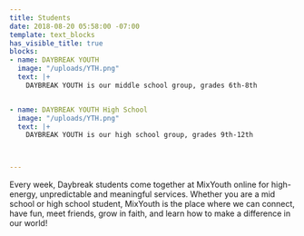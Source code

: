 ```yaml
---
title: Students
date: 2018-08-20 05:58:00 -07:00
template: text_blocks
has_visible_title: true
blocks:
- name: DAYBREAK YOUTH
  image: "/uploads/YTH.png"
  text: |+
    DAYBREAK YOUTH is our middle school group, grades 6th-8th


- name: DAYBREAK YOUTH High School
  image: "/uploads/YTH.png"
  text: |+
    DAYBREAK YOUTH is our high school group, grades 9th-12th



---
```


Every week, Daybreak students come together at MixYouth online for high-energy, unpredictable and meaningful services. Whether you are a mid school or high school student, MixYouth is the place where we can connect, have fun, meet friends, grow in faith, and learn how to make a difference in our world!